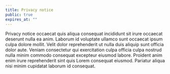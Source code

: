 ```yaml
---
title: Privacy notice
public: true
expires_at: ""
---
```

Privacy notice occaecat quis aliqua consequat incididunt sit irure occaecat deserunt nulla ea anim. Laborum id voluptate ullamco sunt occaecat ipsum culpa dolore mollit. Velit dolor reprehenderit ut nulla duis aliquip sunt officia dolor aute. Veniam consectetur qui exercitation culpa officia culpa nostrud nulla minim commodo consequat excepteur eiusmod labore. Proident anim enim irure reprehenderit sint quis Lorem consequat eiusmod. Pariatur aliqua nisi minim cupidatat laborum id consequat.